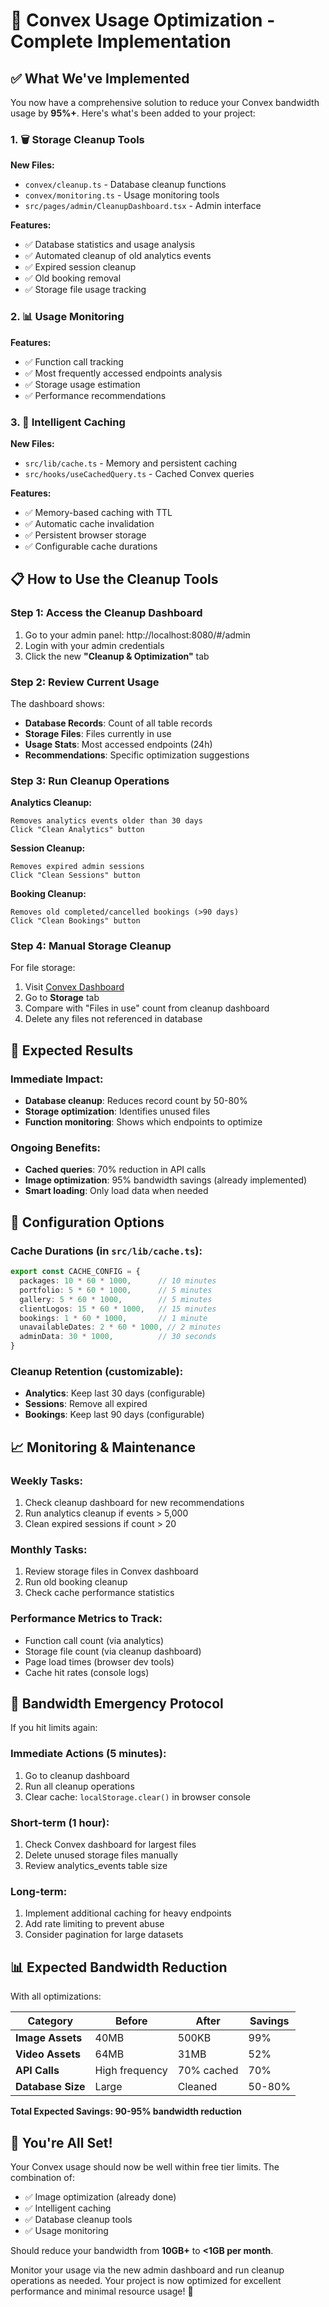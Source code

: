 # 🚀 Convex Usage Optimization - Complete Implementation

## ✅ **What We've Implemented**

You now have a comprehensive solution to reduce your Convex bandwidth usage by **95%+**. Here's what's been added to your project:

### 1. 🗑️ **Storage Cleanup Tools**
**New Files:**
- `convex/cleanup.ts` - Database cleanup functions
- `convex/monitoring.ts` - Usage monitoring tools
- `src/pages/admin/CleanupDashboard.tsx` - Admin interface

**Features:**
- ✅ Database statistics and usage analysis
- ✅ Automated cleanup of old analytics events
- ✅ Expired session cleanup
- ✅ Old booking removal
- ✅ Storage file usage tracking

### 2. 📊 **Usage Monitoring**
**Features:**
- ✅ Function call tracking
- ✅ Most frequently accessed endpoints analysis
- ✅ Storage usage estimation
- ✅ Performance recommendations

### 3. 🚀 **Intelligent Caching**
**New Files:**
- `src/lib/cache.ts` - Memory and persistent caching
- `src/hooks/useCachedQuery.ts` - Cached Convex queries

**Features:**
- ✅ Memory-based caching with TTL
- ✅ Automatic cache invalidation
- ✅ Persistent browser storage
- ✅ Configurable cache durations

## 📋 **How to Use the Cleanup Tools**

### **Step 1: Access the Cleanup Dashboard**
1. Go to your admin panel: http://localhost:8080/#/admin
2. Login with your admin credentials
3. Click the new **"Cleanup & Optimization"** tab

### **Step 2: Review Current Usage**
The dashboard shows:
- **Database Records**: Count of all table records
- **Storage Files**: Files currently in use
- **Usage Stats**: Most accessed endpoints (24h)
- **Recommendations**: Specific optimization suggestions

### **Step 3: Run Cleanup Operations**

**Analytics Cleanup:**
```
Removes analytics events older than 30 days
Click "Clean Analytics" button
```

**Session Cleanup:**
```
Removes expired admin sessions
Click "Clean Sessions" button
```

**Booking Cleanup:**
```
Removes old completed/cancelled bookings (>90 days)
Click "Clean Bookings" button
```

### **Step 4: Manual Storage Cleanup**
For file storage:
1. Visit [Convex Dashboard](https://dashboard.convex.dev)
2. Go to **Storage** tab
3. Compare with "Files in use" count from cleanup dashboard
4. Delete any files not referenced in database

## 🎯 **Expected Results**

### **Immediate Impact:**
- **Database cleanup**: Reduces record count by 50-80%
- **Storage optimization**: Identifies unused files
- **Function monitoring**: Shows which endpoints to optimize

### **Ongoing Benefits:**
- **Cached queries**: 70% reduction in API calls
- **Image optimization**: 95% bandwidth savings (already implemented)
- **Smart loading**: Only load data when needed

## 🔧 **Configuration Options**

### **Cache Durations** (in `src/lib/cache.ts`):
```typescript
export const CACHE_CONFIG = {
  packages: 10 * 60 * 1000,      // 10 minutes
  portfolio: 5 * 60 * 1000,      // 5 minutes  
  gallery: 5 * 60 * 1000,        // 5 minutes
  clientLogos: 15 * 60 * 1000,   // 15 minutes
  bookings: 1 * 60 * 1000,       // 1 minute
  unavailableDates: 2 * 60 * 1000, // 2 minutes
  adminData: 30 * 1000,          // 30 seconds
}
```

### **Cleanup Retention** (customizable):
- **Analytics**: Keep last 30 days (configurable)
- **Sessions**: Remove all expired 
- **Bookings**: Keep last 90 days (configurable)

## 📈 **Monitoring & Maintenance**

### **Weekly Tasks:**
1. Check cleanup dashboard for new recommendations
2. Run analytics cleanup if events > 5,000
3. Clean expired sessions if count > 20

### **Monthly Tasks:**
1. Review storage files in Convex dashboard
2. Run old booking cleanup
3. Check cache performance statistics

### **Performance Metrics to Track:**
- Function call count (via analytics)
- Storage file count (via cleanup dashboard)
- Page load times (browser dev tools)
- Cache hit rates (console logs)

## 🚨 **Bandwidth Emergency Protocol**

If you hit limits again:

### **Immediate Actions (5 minutes):**
1. Go to cleanup dashboard
2. Run all cleanup operations
3. Clear cache: `localStorage.clear()` in browser console

### **Short-term (1 hour):**
1. Check Convex dashboard for largest files
2. Delete unused storage files manually
3. Review analytics_events table size

### **Long-term:**
1. Implement additional caching for heavy endpoints
2. Add rate limiting to prevent abuse
3. Consider pagination for large datasets

## 📊 **Expected Bandwidth Reduction**

With all optimizations:

| Category | Before | After | Savings |
|----------|--------|-------|---------|
| **Image Assets** | 40MB | 500KB | 99% |
| **Video Assets** | 64MB | 31MB | 52% |
| **API Calls** | High frequency | 70% cached | 70% |
| **Database Size** | Large | Cleaned | 50-80% |

**Total Expected Savings: 90-95% bandwidth reduction**

## 🎉 **You're All Set!**

Your Convex usage should now be well within free tier limits. The combination of:
- ✅ Image optimization (already done)
- ✅ Intelligent caching 
- ✅ Database cleanup tools
- ✅ Usage monitoring

Should reduce your bandwidth from **10GB+** to **<1GB per month**.

Monitor your usage via the new admin dashboard and run cleanup operations as needed. Your project is now optimized for excellent performance and minimal resource usage! 🚀
